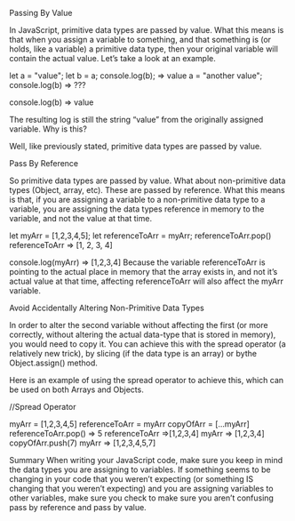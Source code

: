 Passing By Value

In JavaScript, primitive data types are passed by value. What this means is that when you assign a variable to something, and that something is (or holds, like a variable) a primitive data type, then your original variable will contain the actual value. Let’s take a look at an example.

let a = "value";
let b = a;
console.log(b);
=> value
a = "another value";
console.log(b)
=> ???

console.log(b)
=> value

The resulting log is still the string “value” from the originally assigned variable. Why is this?

Well, like previously stated, primitive data types are passed by value.



Pass By Reference

So primitive data types are passed by value. What about non-primitive data types (Object, array, etc). These are passed by reference. What this means is that, if you are assigning a variable to a non-primitive data type to a variable, you are assigning the data types reference in memory to the variable, and not the value at that time.

let myArr = [1,2,3,4,5];
let referenceToArr = myArr;
referenceToArr.pop()
referenceToArr
=> [1, 2, 3, 4]

console.log(myArr)
=> [1,2,3,4]
Because the variable referenceToArr is pointing to the actual place in memory that the array exists in, and not it’s actual value at that time, affecting referenceToArr will also affect the myArr variable.


Avoid Accidentally Altering Non-Primitive Data Types

In order to alter the second variable without affecting the first (or more correctly, without altering the actual data-type that is stored in memory), you would need to copy it. You can achieve this with the spread operator (a relatively new trick), by slicing (if the data type is an array) or bythe Object.assign() method.

Here is an example of using the spread operator to achieve this, which can be used on both Arrays and Objects.

//Spread Operator

myArr = [1,2,3,4,5]
referenceToArr = myArr
copyOfArr = [...myArr]
referenceToArr.pop()
=> 5
referenceToArr
=>[1,2,3,4]
myArr
=> [1,2,3,4]
copyOfArr.push(7)
myArr 
=> [1,2,3,4,5,7]

Summary
When writing your JavaScript code, make sure you keep in mind the data types you are assigning to variables. If something seems to be changing in your code that you weren’t expecting (or something IS changing that you weren’t expecting) and you are assigning variables to other variables, make sure you check to make sure you aren’t confusing pass by reference and pass by value.


